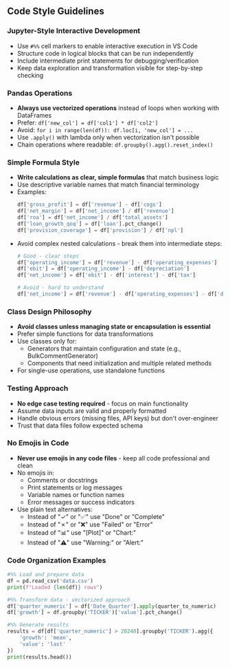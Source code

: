 ## Code Style Guidelines

### Jupyter-Style Interactive Development
- Use `#%%` cell markers to enable interactive execution in VS Code
- Structure code in logical blocks that can be run independently
- Include intermediate print statements for debugging/verification
- Keep data exploration and transformation visible for step-by-step checking

### Pandas Operations
- **Always use vectorized operations** instead of loops when working with DataFrames
- Prefer: `df['new_col'] = df['col1'] * df['col2']`
- Avoid: `for i in range(len(df)): df.loc[i, 'new_col'] = ...`
- Use `.apply()` with lambda only when vectorization isn't possible
- Chain operations where readable: `df.groupby().agg().reset_index()`

### Simple Formula Style
- **Write calculations as clear, simple formulas** that match business logic
- Use descriptive variable names that match financial terminology
- Examples:
  ```python
  df['gross_profit'] = df['revenue'] - df['cogs']
  df['net_margin'] = df['net_income'] / df['revenue']
  df['roa'] = df['net_income'] / df['total_assets']
  df['loan_growth_qoq'] = df['loan'].pct_change()
  df['provision_coverage'] = df['provision'] / df['npl']
  ```
- Avoid complex nested calculations - break them into intermediate steps:
  ```python
  # Good - clear steps
  df['operating_income'] = df['revenue'] - df['operating_expenses']
  df['ebit'] = df['operating_income'] - df['depreciation']
  df['net_income'] = df['ebit'] - df['interest'] - df['tax']
  
  # Avoid - hard to understand
  df['net_income'] = df['revenue'] - df['operating_expenses'] - df['depreciation'] - df['interest'] - df['tax']
  ```

### Class Design Philosophy
- **Avoid classes unless managing state or encapsulation is essential**
- Prefer simple functions for data transformations
- Use classes only for:
  - Generators that maintain configuration and state (e.g., BulkCommentGenerator)
  - Components that need initialization and multiple related methods
- For single-use operations, use standalone functions

### Testing Approach
- **No edge case testing required** - focus on main functionality
- Assume data inputs are valid and properly formatted
- Handle obvious errors (missing files, API keys) but don't over-engineer
- Trust that data files follow expected schema

### No Emojis in Code
- **Never use emojis in any code files** - keep all code professional and clean
- No emojis in:
  - Comments or docstrings
  - Print statements or log messages
  - Variable names or function names
  - Error messages or success indicators
- Use plain text alternatives:
  - Instead of "✓" or "✅" use "Done" or "Complete"
  - Instead of "✗" or "❌" use "Failed" or "Error"
  - Instead of "📊" use "[Plot]" or "Chart:"
  - Instead of "⚠️" use "Warning:" or "Alert:"

### Code Organization Examples
```python
#%% Load and prepare data
df = pd.read_csv('data.csv')
print(f"Loaded {len(df)} rows")

#%% Transform data - vectorized approach
df['quarter_numeric'] = df['Date_Quarter'].apply(quarter_to_numeric)
df['growth'] = df.groupby('TICKER')['value'].pct_change()

#%% Generate results
results = df[df['quarter_numeric'] > 20240].groupby('TICKER').agg({
    'growth': 'mean',
    'value': 'last'
})
print(results.head())
```